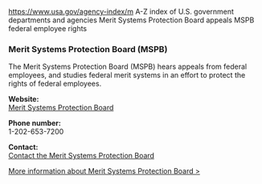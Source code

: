 

https://www.usa.gov/agency-index/m
A-Z index of U.S. government departments and agencies
Merit Systems Protection Board appeals
MSPB federal employee rights

### Merit Systems Protection Board (MSPB)
The Merit Systems Protection Board (MSPB) hears appeals from federal employees, and studies federal merit systems in an effort to protect the rights of federal employees.

**Website:**  
[Merit Systems Protection Board](https://www.mspb.gov/)

**Phone number:**  
1-202-653-7200

**Contact:**  
[Contact the Merit Systems Protection Board](https://www.mspb.gov/about/contact.htm)

[More information about Merit Systems Protection Board >](https://www.usa.gov/agencies/merit-systems-protection-board)
